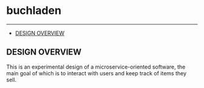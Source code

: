 # buchladen

---

- [DESIGN OVERVIEW](#DESIGN-OVERVIEW)

## DESIGN OVERVIEW

This is an experimental design of a microservice-oriented software, the
main goal of which is to interact with users and keep track of items
they sell.

